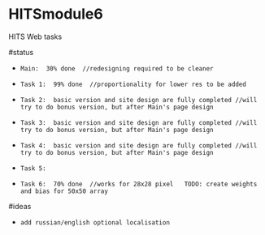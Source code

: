 # HITSmodule6
HITS Web tasks

#status
-     Main:  30% done  //redesigning required to be cleaner
-     Task 1:  99% done  //proportionality for lower res to be added
-     Task 2:  basic version and site design are fully completed //will try to do bonus version, but after Main's page design
-     Task 3:  basic version and site design are fully completed //will try to do bonus version, but after Main's page design
-     Task 4:  basic version and site design are fully completed //will try to do bonus version, but after Main's page design
-     Task 5:
-     Task 6:  70% done  //works for 28x28 pixel   TODO: create weights and bias for 50x50 array

#ideas
-     add russian/english optional localisation
